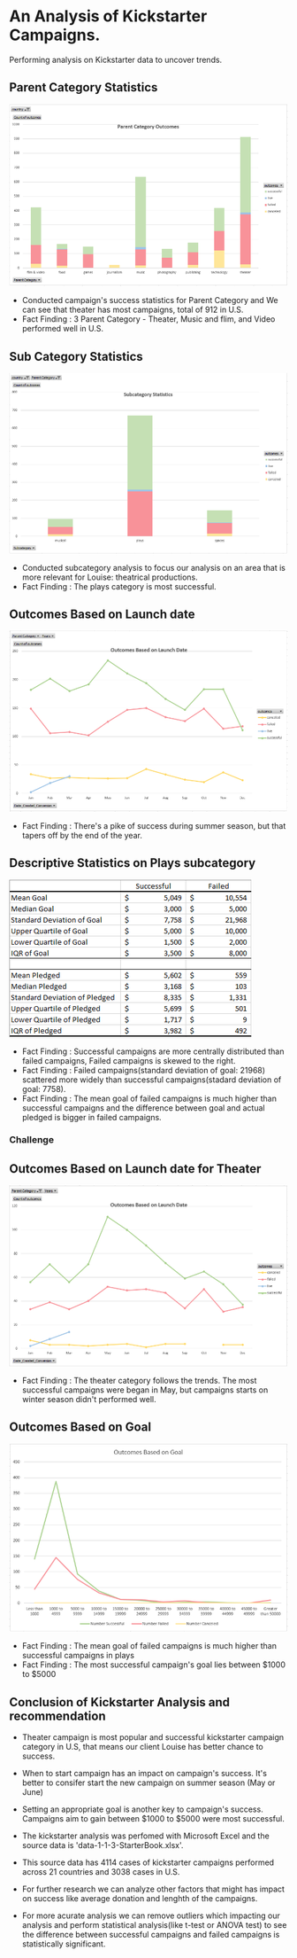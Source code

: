 # An Analysis of Kickstarter Campaigns.
Performing analysis on Kickstarter data to uncover trends.

## Parent Category Statistics
![ParentCategoryOutcomes.PNG](https://github.com/Juuune/Kickstarter_Analysis/blob/master/ParentCategoryOutcomes.PNG) 
- Conducted campaign's success statistics for Parent Category and We can see that theater has most campaigns, total of 912 in U.S.
- Fact Finding : 3 Parent Category - Theater, Music and flim, and Video performed well in U.S.

## Sub Category Statistics 
![SubcategoryStatistics.PNG](https://github.com/Juuune/Kickstarter_Analysis/blob/master/SubcategoryStatistics.PNG)
- Conducted subcategory analysis to focus our analysis on an area that is more relevant for Louise: theatrical productions.
- Fact Finding : The plays category is most successful.

## Outcomes Based on Launch date
![OutcomesBasedonLanchdate.PNG](https://github.com/Juuune/Kickstarter_Analysis/blob/master/OutcomesBasedonLaunchdate.PNG)
- Fact Finding : There's a pike of success during summer season, but that tapers off by the end of the year.

## Descriptive Statistics on Plays subcategory 
![DescriptiveStatistics.PNG](https://github.com/Juuune/Kickstarter_Analysis/blob/master/DescriptiveStatistics.PNG)
- Fact Finding : Successful campaigns are more centrally distributed than failed campaigns, Failed campaigns is skewed to the right.
- Fact Finding : Failed campaigns(standard deviation of goal: 21968) scattered more widely than successful campaigns(stadard deviation of goal: 7758).
- Fact Finding : The mean goal of failed campaigns is much higher than successful campaigns and the difference between goal and actual pledged is bigger in failed campaigns. 


### Challenge

## Outcomes Based on Launch date for Theater
![OutcomesBasedonLanchdateTheater.PNG](https://github.com/Juuune/Kickstarter_Analysis/blob/master/OutcomesBasedonLaunchdateTheater.PNG)
- Fact Finding : The theater category follows the trends. The most successful campaigns were began in May, but campaigns starts on winter season didn't performed well.

## Outcomes Based on Goal
![OutcomesBasedonGoal.PNG](https://github.com/Juuune/Kickstarter_Analysis/blob/master/OutcomesBasedonGoal.PNG)
- Fact Finding : The mean goal of failed campaigns is much higher than successful campaigns in plays
- Fact Finding : The most successful campaign's goal lies between $1000 to $5000

## Conclusion of Kickstarter Analysis and recommendation
- Theater campaign is most popular and successful kickstarter campaign category in U.S, that means our client Louise has better chance to success. 
- When to start campaign has an impact on campaign's success. It's better to consifer start the new campaign on summer season (May or June) 
- Setting an appropriate goal is another key to campaign's success. Campaigns aim to gain between $1000 to $5000 were most successful. 

- The kickstarter analysis was perfomed with Microsoft Excel and the source data is 'data-1-1-3-StarterBook.xlsx'. 
- This source data has 4114 cases of kickstarter campaigns performed across 21 countries and 3038 cases in U.S.
- For further research we can analyze other factors that might has impact on success like average donation and lenghth of the campaigns. 
- For more acurate analysis we can remove outliers which impacting our analysis and perform statistical analysis(like t-test or ANOVA test) to see the difference between successful campaigns and failed campaigns is statistically significant.  
